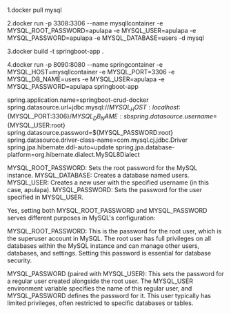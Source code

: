 1.docker pull mysql
 
2.docker run -p 3308:3306 --name mysqllcontainer -e MYSQL_ROOT_PASSWORD=apulapa -e MYSQL_USER=apulapa -e MYSQL_PASSWORD=apulapa -e MYSQL_DATABASE=users -d mysql

3.docker build -t springboot-app . 
 
4.docker run -p 8090:8080 --name springcontainer -e MYSQL_HOST=mysqllcontainer -e MYSQL_PORT=3306 -e MYSQL_DB_NAME=users -e MYSQL_USER=apulapa -e MYSQL_PASSWORD=apulapa springboot-app

spring.application.name=springboot-crud-docker
spring.datasource.url=jdbc:mysql://${MYSQL_HOST:localhost}:${MYSQL_PORT:3306}/${MYSQL_DB_NAME:sb}
spring.datasource.username=${MYSQL_USER:root}
spring.datasource.password=${MYSQL_PASSWORD:root}
spring.datasource.driver-class-name=com.mysql.cj.jdbc.Driver
spring.jpa.hibernate.ddl-auto=update
spring.jpa.database-platform=org.hibernate.dialect.MySQL8Dialect 


MYSQL_ROOT_PASSWORD: Sets the root password for the MySQL instance.
MYSQL_DATABASE: Creates a database named users.
MYSQL_USER: Creates a new user with the specified username (in this case, apulapa).
MYSQL_PASSWORD: Sets the password for the user specified in MYSQL_USER.

Yes, setting both MYSQL_ROOT_PASSWORD and MYSQL_PASSWORD serves different purposes in MySQL's configuration:

MYSQL_ROOT_PASSWORD: This is the password for the root user, which is the superuser account in MySQL. The root user has full privileges on all databases within the MySQL instance and can manage other users, databases, and settings. Setting this password is essential for database security.

MYSQL_PASSWORD (paired with MYSQL_USER): This sets the password for a regular user created alongside the root user. The MYSQL_USER environment variable specifies the name of this regular user, and MYSQL_PASSWORD defines the password for it. This user typically has limited privileges, often restricted to specific databases or tables.
